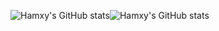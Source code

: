
![Hamxy's GitHub stats](https://github-readme-stats.vercel.app/api?username=hamxy&hide=stars,prs,contribs&show_icons=true&include_all_commits=true&rank_icon=github&theme=swift)![Hamxy's GitHub stats](https://github-readme-stats.vercel.app/api/top-langs/?username=anuraghazra&theme=swift&hide=glsl,astro,makefile,rust,c%2B%2B,shell,go&layout=donut&&size_weight=0.5&count_weight=0.5)



<!--
**hamxy/hamxy** is a ✨ _special_ ✨ repository because its `README.md` (this file) appears on your GitHub profile.

Here are some ideas to get you started:

- 🔭 I’m currently working on ...
- 🌱 I’m currently learning ...
- 👯 I’m looking to collaborate on ...
- 🤔 I’m looking for help with ...
- 💬 Ask me about ...
- 📫 How to reach me: ...
- 😄 Pronouns: ...
- ⚡ Fun fact: ...
-->
